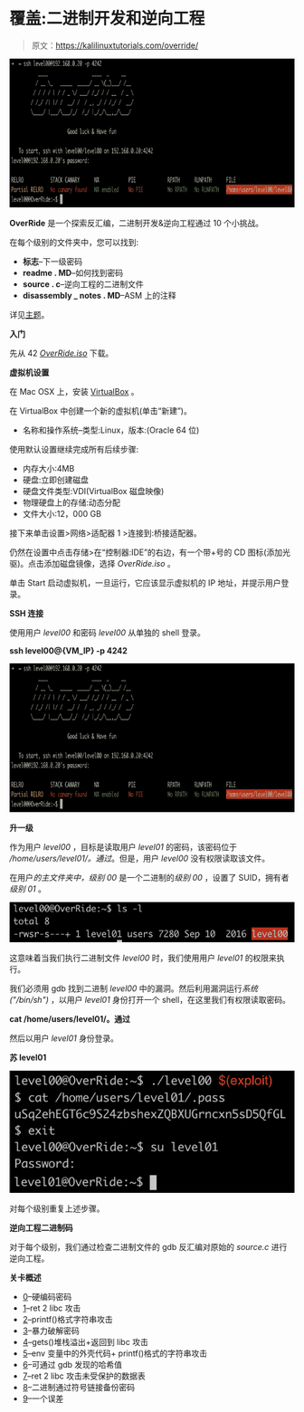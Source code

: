 # 覆盖:二进制开发和逆向工程

> 原文：<https://kalilinuxtutorials.com/override/>

[![OverRide : Binary Exploitation And Reverse-Engineering](img/4efdfcb7a81a3db46e5967519c6bc7ec.png "OverRide : Binary Exploitation And Reverse-Engineering")](https://1.bp.blogspot.com/-W0G4_9DnIvo/YIu0YMQXmyI/AAAAAAAAI6Y/TdPd9unkpKI1DPOAei3oXSLuML39W_tqACLcBGAsYHQ/s728/ssh%25281%2529.png)

**OverRide** 是一个探索反汇编，二进制开发&逆向工程通过 10 个小挑战。

在每个级别的文件夹中，您可以找到:

*   **标志**–下一级密码
*   **readme . MD**–如何找到密码
*   **source . c**–逆向工程的二进制文件
*   **disassembly _ notes . MD**–ASM 上的注释

详见[主题](https://github.com/anyashuka/Override/blob/main/subject.pdf)。

**入门**

先从 42 [*OverRide.iso*](https://projects.intra.42.fr/uploads/document/document/2096/OverRide.iso) 下载。

**虚拟机设置**

在 Mac OSX 上，安装 [VirtualBox](https://www.virtualbox.org/) 。

在 VirtualBox 中创建一个新的虚拟机(单击“新建”)。

*   名称和操作系统–类型:Linux，版本:(Oracle 64 位)

使用默认设置继续完成所有后续步骤:

*   内存大小:4MB
*   硬盘:立即创建磁盘
*   硬盘文件类型:VDI(VirtualBox 磁盘映像)
*   物理硬盘上的存储:动态分配
*   文件大小:12，000 GB

接下来单击设置>网络>适配器 1 >连接到:桥接适配器。

仍然在设置中点击存储>在“控制器:IDE”的右边，有一个带+号的 CD 图标(添加光驱)。点击添加磁盘镜像，选择 *OverRide.iso* 。

单击 Start 启动虚拟机，一旦运行，它应该显示虚拟机的 IP 地址，并提示用户登录。

**SSH 连接**

使用用户 *level00* 和密码 *level00* 从单独的 shell 登录。

**ssh level00@{VM_IP} -p 4242**

![OverRide : Binary Exploitation And Reverse-Engineering](img/4efdfcb7a81a3db46e5967519c6bc7ec.png "OverRide : Binary Exploitation And Reverse-Engineering")

**升一级**

作为用户 *level00* ，目标是读取用户 *level01* 的密码，该密码位于 */home/users/level01/。通过*。但是，用户 *level00* 没有权限读取该文件。

在用户*的主文件夹中，级别 00* 是一个二进制的*级别 00* ，设置了 SUID，拥有者*级别 01* 。

![](img/e8d96ae50e453effc5181437309c5b9e.png)

这意味着当我们执行二进制文件 *level00* 时，我们使用用户 *level01* 的权限来执行。

我们必须用 gdb 找到二进制 *level00* 中的漏洞。然后利用漏洞运行*系统("/bin/sh")* ，以用户 *level01* 身份打开一个 shell，在这里我们有权限读取密码。

**cat /home/users/level01/。通过**

然后以用户 *level01* 身份登录。

**苏 level01**

![](img/e57d3ec48214b5a4662effac23b0f2a7.png)

对每个级别重复上述步骤。

**逆向工程二进制码**

对于每个级别，我们通过检查二进制文件的 gdb 反汇编对原始的 *source.c* 进行逆向工程。

**关卡概述**

*   [0](https://github.com/anyashuka/Override/tree/main/level00)–硬编码密码
*   [1](https://github.com/anyashuka/Override/tree/main/level01)–ret 2 libc 攻击
*   [2](https://github.com/anyashuka/Override/tree/main/level02)–printf()格式字符串攻击
*   [3](https://github.com/anyashuka/Override/tree/main/level03)–暴力破解密码
*   [4](https://github.com/anyashuka/Override/tree/main/level04)–gets()堆栈溢出+返回到 libc 攻击
*   [5](https://github.com/anyashuka/Override/tree/main/level05)–env 变量中的外壳代码+ printf()格式的字符串攻击
*   [6](https://github.com/anyashuka/Override/tree/main/level06)–可通过 gdb 发现的哈希值
*   [7](https://github.com/anyashuka/Override/tree/main/level07)–ret 2 libc 攻击未受保护的数据表
*   [8](https://github.com/anyashuka/Override/tree/main/level08)–二进制通过符号链接备份密码
*   [9](https://github.com/anyashuka/Override/tree/main/level09)–一个误差